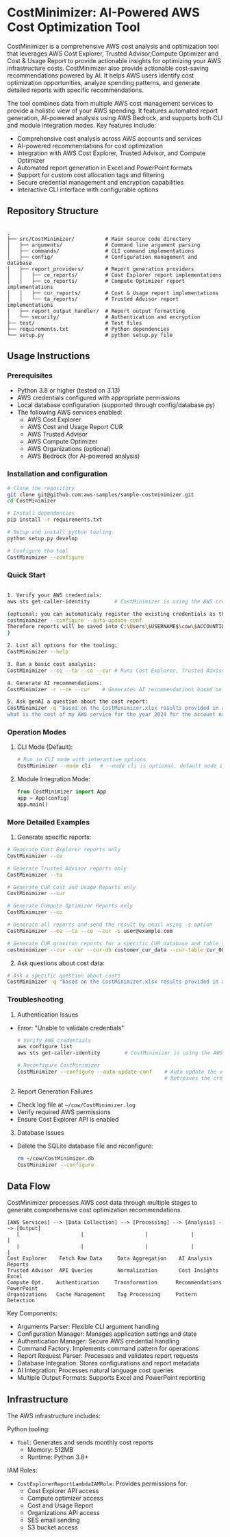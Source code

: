 # CostMinimizer: AI-Powered AWS Cost Optimization Tool

CostMinimizer is a comprehensive AWS cost analysis and optimization tool that leverages AWS Cost Explorer, Trusted Advisor,Compute Optimizer and Cost & Usage Report to provide actionable insights for optimizing your AWS infrastructure costs. CostMinimizer also provide actionable cost-saving recommendations powered by AI. It helps AWS users identify cost optimization opportunities, analyze spending patterns, and generate detailed reports with specific recommendations.

The tool combines data from multiple AWS cost management services to provide a holistic view of your AWS spending. It features automated report generation, AI-powered analysis using AWS Bedrock, and supports both CLI and module integration modes. Key features include:

- Comprehensive cost analysis across AWS accounts and services
- AI-powered recommendations for cost optimization
- Integration with AWS Cost Explorer, Trusted Advisor, and Compute Optimizer
- Automated report generation in Excel and PowerPoint formats
- Support for custom cost allocation tags and filtering
- Secure credential management and encryption capabilities
- Interactive CLI interface with configurable options

## Repository Structure
```

.
├── src/CostMinimizer/          # Main source code directory
│   ├── arguments/              # Command line argument parsing
│   ├── commands/               # CLI command implementations
│   ├── config/                 # Configuration management and database
│   ├── report_providers/       # Report generation providers
│   │   ├── ce_reports/         # Cost Explorer report implementations
│   │   ├── co_reports/         # Compute Optimizer report implementations
│   │   ├── cur_reports/        # Cost & Usage report implementations
│   │   └── ta_reports/         # Trusted Advisor report implementations
│   ├── report_output_handler/  # Report output formatting
│   └── security/               # Authentication and encryption
├── test/                       # Test files
├── requirements.txt            # Python dependencies
└── setup.py                    # python setup.py file
```

## Usage Instructions
### Prerequisites
- Python 3.8 or higher (tested on 3.13)
- AWS credentials configured with appropriate permissions
- Local database configuration (supported through config/database.py)
- The following AWS services enabled:
  - AWS Cost Explorer
  - AWS Cost and Usage Report CUR
  - AWS Trusted Advisor
  - AWS Compute Optimizer
  - AWS Organizations (optional)
  - AWS Bedrock (for AI-powered analysis)


### Installation and configuration
```bash
# Clone the repository
git clone git@github.com:aws-samples/sample-costminimizer.git
cd CostMinimizer

# Install dependencies
pip install -r requirements.txt

# Setup and install python tooling
python setup.py develop

# Configure the tool
CostMinimizer --configure
```

### Quick Start
```bash

1. Verify your AWS credentials:
aws sts get-caller-identity        # CostMinimizer is using the AWS credentials defined in environment variables or .aws/

(optional: you can automaticaly register the existing credentials as the default admin one of the tooling:
costminimizer --configure --auto-update-conf
Therefore reports will be saved into C:\Users\$USERNAME$\cow\$ACCOUNTID_CREDENTIALS$-2025-04-04-09-46\
)

2. List all options for the tooling:
CostMinimizer --help

3. Run a basic cost analysis:
CostMinimizer --ce --ta --co --cur # Runs Cost Explorer, Trusted Advisor, Compute Optimizer reports, and CUR Cost and Usage Reports

4. Generate AI recommendations:
CostMinimizer -r --ce --cur    # Generates AI recommendations based on report data

5. Ask genAI a question about the cost report:
CostMinimizer -q "based on the CostMinimizer.xlsx results provided in attached file, in the Accounts tab of the excel sheets, 
what is the cost of my AWS service for the year 2024 for the account nammed slepe000@amazon.com ?" -f "C:\Users\slepe000\cow\000538328000-2025-04-04-09-46\CostMinimizer.xlsx"
```

### Operation Modes

1. CLI Mode (Default):
   ```bash
   # Run in CLI mode with interactive options
   CostMinimizer --mode cli   # --mode cli is optional, default mode is this one, there is no need to specify --mode cli
   ```

2. Module Integration Mode:
   ```python
   from CostMinimizer import App
   app = App(config)
   app.main()
   ```

### More Detailed Examples
1. Generate specific reports:
```bash
# Generate Cost Explorer reports only
CostMinimizer --ce

# Generate Trusted Advisor reports only
CostMinimizer --ta

# Generate CUR Cost and Usage Reports only
CostMinimizer --cur

# Generate Compute Optimizer Reports only
CostMinimizer --co

# Generate all reports and send the result by email using -s option
CostMinimizer --ce --ta --co --cur -s user@example.com

# Generate CUR graviton reports for a specific CUR database and table (here AWS account 000065822619 for 2025 02)
costminimizer --cur --cur --cur-db customer_cur_data --cur-table cur_000065822619_202502 --checks cur_gravitoneccsavings cur_gravitonrdssavings cur_lambdaarmsavings --region us-east-1

```

2. Ask questions about cost data:
```bash
# Ask a specific question about costs
CostMinimizer -q "based on the CostMinimizer.xlsx results provided in attached file, in the Accounts tab of the excel sheets, what is the cost of my AWS service for the year 2024 for the account named slepe000@amazon.com ?" -f "C:\Users\slepetre\cow\000538328000-2025-04-03-11-08\CostMinimizer.xlsx"
```


### Troubleshooting
1. Authentication Issues
- Error: "Unable to validate credentials"
  ```bash
  # Verify AWS credentials
  aws configure list
  aws sts get-caller-identity        # CostMinimizer is using the AWS credentials defined in environment variables or .aws/

  # Reconfigure CostMinimizer
  CostMinimizer --configure --auto-update-conf    # Auto update the values of the configuration of the tooling
                                                  # Retreives the credentials from the environment variables, and configure tooling with these values
  ```

2. Report Generation Failures
- Check log file at `~/cow/CostMinimizer.log`
- Verify required AWS permissions
- Ensure Cost Explorer API is enabled

3. Database Issues
- Delete the SQLite database file and reconfigure:
  ```bash
  rm ~/cow/CostMinimizer.db
  CostMinimizer --configure
  ```

## Data Flow
CostMinimizer processes AWS cost data through multiple stages to generate comprehensive cost optimization recommendations.

```ascii
[AWS Services] --> [Data Collection] --> [Processing] --> [Analysis] --> [Output]
   |                    |                    |              |            |
   |                    |                    |              |            |
Cost Explorer    Fetch Raw Data     Data Aggregation    AI Analysis   Reports
Trusted Advisor  API Queries        Normalization       Cost Insights  Excel
Compute Opt.    Authentication     Transformation      Recommendations PowerPoint
Organizations   Cache Management    Tag Processing     Pattern Detection
```

Key Components:
- Arguments Parser: Flexible CLI argument handling
- Configuration Manager: Manages application settings and state
- Authentication Manager: Secure AWS credential handling
- Command Factory: Implements command pattern for operations
- Report Request Parser: Processes and validates report requests
- Database Integration: Stores configurations and report metadata
- AI Integration: Processes natural language cost queries
- Multiple Output Formats: Supports Excel and PowerPoint reporting

## Infrastructure

The AWS infrastructure includes:

Python tooling:
- `Tool`: Generates and sends monthly cost reports
  - Memory: 512MB
  - Runtime: Python 3.8+

IAM Roles:
- `CostExplorerReportLambdaIAMRole`: Provides permissions for:
  - Cost Explorer API access
  - Compute optimizer access
  - Cost and Usage Report
  - Organizations API access
  - SES email sending
  - S3 bucket access

